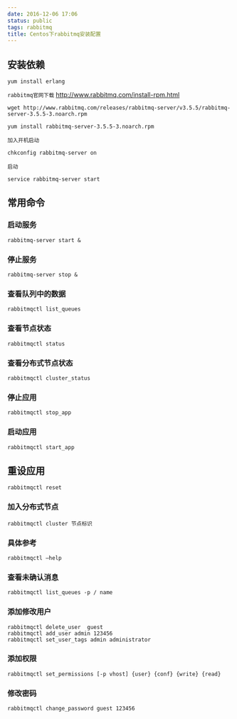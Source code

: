 ```yaml
---
date: 2016-12-06 17:06
status: public
tags: rabbitmq
title: Centos下rabbitmq安装配置
---
```


## 安装依赖
```shell
yum install erlang
```
`rabbitmq官网下载` http://www.rabbitmq.com/install-rpm.html

```shell
wget http://www.rabbitmq.com/releases/rabbitmq-server/v3.5.5/rabbitmq-server-3.5.5-3.noarch.rpm

yum install rabbitmq-server-3.5.5-3.noarch.rpm
```
`加入开机启动`
```shell
chkconfig rabbitmq-server on
```
`启动`
```shell
service rabbitmq-server start
```


## 常用命令
### 启动服务
```shell
rabbitmq-server start &
```
### 停止服务
```shell
rabbitmq-server stop &
```
### 查看队列中的数据
```shell
rabbitmqctl list_queues
```
### 查看节点状态
```shell
rabbitmqctl status
```
### 查看分布式节点状态
```shell
rabbitmqctl cluster_status
```
### 停止应用
```shell
rabbitmqctl stop_app
```
### 启动应用
```shell
rabbitmqctl start_app
```
## 重设应用
```shell
rabbitmqctl reset
```
### 加入分布式节点
```shell
rabbitmqctl cluster 节点标识
```
### 具体参考
```shell
rabbitmqctl –help
```

### 查看未确认消息
```shell
rabbitmqctl list_queues -p / name
```

### 添加修改用户
```shell
rabbitmqctl delete_user  guest
rabbitmqctl add_user admin 123456
rabbitmqctl set_user_tags admin administrator
```

### 添加权限
```shell
rabbitmqctl set_permissions [-p vhost] {user} {conf} {write} {read}
```

### 修改密码
```shell
rabbitmqctl change_password guest 123456
```
